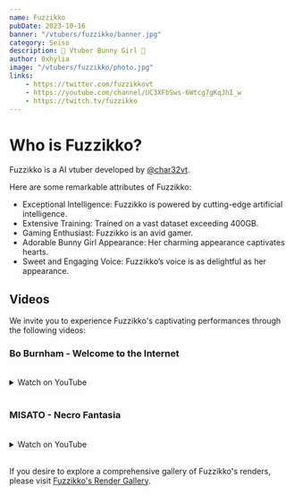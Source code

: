 ```yaml
---
name: Fuzzikko
pubDate: 2023-10-16
banner: "/vtubers/fuzzikko/banner.jpg"
category: Seiso
description: 🐰 Vtuber Bunny Girl 🐇
author: 0xhylia
image: "/vtubers/fuzzikko/photo.jpg"
links: 
    - https://twitter.com/fuzzikkovt
    - https://youtube.com/channel/UC3XFbSws-6Wtcg7gKqJhI_w
    - https://twitch.tv/fuzzikko
---
```


# Who is Fuzzikko?

Fuzzikko is a AI vtuber developed by [@char32vt](https://twitter.com/char32vt).

Here are some remarkable attributes of Fuzzikko:

- Exceptional Intelligence: Fuzzikko is powered by cutting-edge artificial intelligence.
- Extensive Training: Trained on a vast dataset exceeding 400GB.
- Gaming Enthusiast: Fuzzikko is an avid gamer.
- Adorable Bunny Girl Appearance: Her charming appearance captivates hearts.
- Sweet and Engaging Voice: Fuzzikko’s voice is as delightful as her appearance.


## Videos

We invite you to experience Fuzzikko's captivating performances through the following videos:

### Bo Burnham - Welcome to the Internet
<br />
<details>
    <summary>Watch on YouTube</summary>
    <iframe width="560" height="315" src="https://www.youtube.com/embed/A9m0dr8xgBE?si=cjNq3uTsJK6kBwLo" title="YouTube video player" frameborder="0" allow="accelerometer; autoplay; clipboard-write; encrypted-media; gyroscope; picture-in-picture; web-share" allowfullscreen></iframe>
</details>
<br />

### MISATO - Necro Fantasia
<br />
<details>
    <summary>Watch on YouTube</summary>
    <iframe width="560" height="315" src="https://www.youtube.com/embed/_h4yd0AJtHM?si=vQ_G2USaBSmPlQCb" title="YouTube video player" frameborder="0" allow="accelerometer; autoplay; clipboard-write; encrypted-media; gyroscope; picture-in-picture; web-share" allowfullscreen></iframe>
</details>
<br />

If you desire to explore a comprehensive gallery of Fuzzikko's renders, please visit [Fuzzikko's Render Gallery](https://renders.weareweebs.me).
